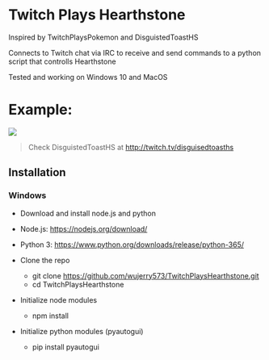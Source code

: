 # Twitch Plays Hearthstone
Inspired by TwitchPlaysPokemon and DisguistedToastHS

Connects to Twitch chat via IRC to receive and send commands to a python script that controlls Hearthstone

Tested and working on Windows 10 and MacOS

# Example:
![](https://media.giphy.com/media/5zblpopO3ekPg7BW6F/giphy.gif)
> Check DisguistedToastHS at http://twitch.tv/disguisedtoasths

Installation
----------------------
### Windows
- Download and install node.js and python
 - Node.js: https://nodejs.org/download/
 - Python 3: https://www.python.org/downloads/release/python-365/

- Clone the repo
  - git clone https://github.com/wujerry573/TwitchPlaysHearthstone.git
  - cd TwitchPlaysHearthstone
  
- Initialize node modules
  - npm install
  
- Initialize python modules (pyautogui)
  - pip install pyautogui

